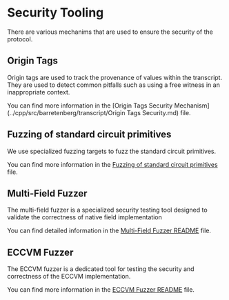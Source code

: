 # Security Tooling

There are various mechanims that are used to ensure the security of the protocol.

## Origin Tags

Origin tags are used to track the provenance of values within the transcript. They are used to detect common pitfalls such as using a free witness in an inappropriate context.

You can find more information in the [Origin Tags Security Mechanism](../cpp/src/barretenberg/transcript/Origin Tags Security.md) file.

## Fuzzing of standard circuit primitives

We use specialized fuzzing targets to fuzz the standard circuit primitives.

You can find more information in the [Fuzzing of standard circuit primitives](../cpp/docs/Fuzzing.md) file.

## Multi-Field Fuzzer

The multi-field fuzzer is a specialized security testing tool designed to validate the correctness of native field implementation

You can find detailed information in the [Multi-Field Fuzzer README](../cpp/src/barretenberg/ecc/curves/Fuzzing.md) file.

## ECCVM Fuzzer

The ECCVM fuzzer is a dedicated tool for testing the security and correctness of the ECCVM implementation.

You can find more information in the [ECCVM Fuzzer README](../cpp/src/barretenberg/eccvm/fuzz/README_FUZZERS.md) file.

